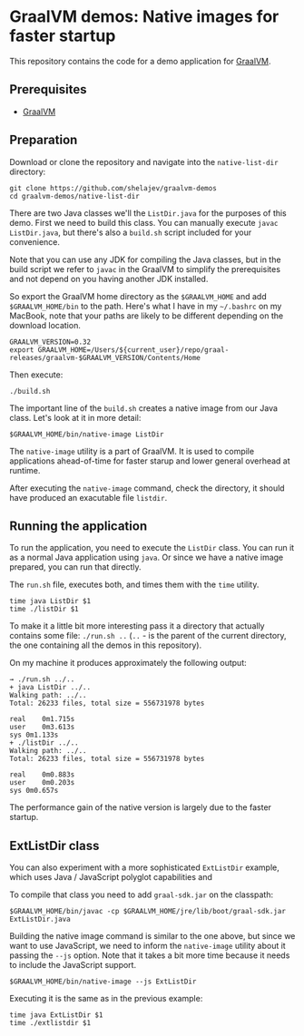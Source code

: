 # GraalVM demos: Native images for faster startup


This repository contains the code for a demo application for [GraalVM](graalvm.org).

## Prerequisites
* [GraalVM](http://graalvm.org)

## Preparation

Download or clone the repository and navigate into the `native-list-dir` directory:

```
git clone https://github.com/shelajev/graalvm-demos
cd graalvm-demos/native-list-dir
```

There are two Java classes we'll the `ListDir.java` for the purposes of this demo.
First we need to build this class. You can manually execute `javac ListDir.java`, but there's also a `build.sh` script included for your convenience.

Note that you can use any JDK for compiling the Java classes, but in the build script we refer to `javac` in the GraalVM to simplify the prerequisites and not depend on you having another JDK installed.

So export the GraalVM home directory as the `$GRAALVM_HOME` and add `$GRAALVM_HOME/bin` to the path. Here's what I have in my `~/.bashrc` on my MacBook, note that your paths are likely to be different depending on the download location.

```
GRAALVM_VERSION=0.32
export GRAALVM_HOME=/Users/${current_user}/repo/graal-releases/graalvm-$GRAALVM_VERSION/Contents/Home
```

Then execute:
```
./build.sh
```

The important line of the `build.sh` creates a native image from our Java class. Let's look at it in more detail:

```
$GRAALVM_HOME/bin/native-image ListDir
```

The `native-image` utility is a part of GraalVM. It is used to compile applications ahead-of-time for faster starup and lower general overhead at runtime.

After executing the `native-image` command, check the directory, it should have produced an exacutable file `listdir`.


## Running the application

To run the application, you need to execute the `ListDir` class. You can run it as a normal Java application using `java`. Or since we have a native image prepared, you can run that directly.

The `run.sh` file, executes both, and times them with the `time` utility.
```
time java ListDir $1
time ./listDir $1
```

To make it a little bit more interesting pass it a directory that actually contains some file: `./run.sh ..` (`..` - is the parent of the current directory, the one containing all the demos in this repository).

On my machine it produces approximately the following output:
```
→ ./run.sh ../..
+ java ListDir ../..
Walking path: ../..
Total: 26233 files, total size = 556731978 bytes

real	0m1.715s
user	0m3.613s
sys	0m1.133s
+ ./listDir ../..
Walking path: ../..
Total: 26233 files, total size = 556731978 bytes

real	0m0.883s
user	0m0.203s
sys	0m0.657s
```

The performance gain of the native version is largely due to the faster startup.

## ExtListDir class

You can also experiment with a more sophisticated `ExtListDir` example, which uses Java / JavaScript polyglot capabilities and

To compile that class you need to add `graal-sdk.jar` on the classpath:

```
$GRAALVM_HOME/bin/javac -cp $GRAALVM_HOME/jre/lib/boot/graal-sdk.jar ExtListDir.java
```

Building the native image command is similar to the one above, but since we want to use JavaScript, we need to inform the `native-image` utility about it passing the `--js` option.
Note that it takes a bit more time because it needs to include the JavaScript support.

```
$GRAALVM_HOME/bin/native-image --js ExtListDir
```

Executing it is the same as in the previous example:

```
time java ExtListDir $1
time ./extlistdir $1
```
